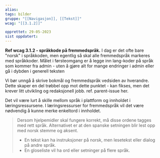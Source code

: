 ```yaml
---
alias:
tags: bilder
gruppe: "[[Navigasjon]], [[Tekst]]"
wcag: "[[3.1.2]]"

opprettet: 29-05-2023
sist oppdatert: 
---
```


**Ref wcag 3.1.2 - språkkode på fremmedspråk.**
I dag er det ofte bare "norsk" i språkkoden, men egentlig så skal alle fremmedspråk markeres med språkkoder. Målet i førsteomgang er å legge inn lang-koder på språk som kommer fra admin - uten å gjøre alt for mange endringer i admin eller gå i dybden i generell teksten

Vi bør unngå å skrive bokmål og fremmedspråk vedsiden av hverandre. Dette skaper en del trøbbel opp mot dette punktet - kan fikses, men det krever litt utvikling og redaksjonell jobb. ref. parent-issue her.

Det vil være lurt å skille mellom språk i plattform og innholdet i læringsressursene. I læringsressurser for fremmedspråk vil det være nødvendig å kunne merke enkeltord i innholdet. 
> Dersom hjelpemidler skal fungere korrekt, må disse ordene tagges med rett språk. Alternativet er at den spanske setningen blir lest opp med norsk stemme og aksent. 
> 	- En tekst kan ha instruksjoner på norsk, men lesetekst eller dialog på andre språk. 
> 	- En gloseliste vil ha ord eller setninger på flere språk. 
